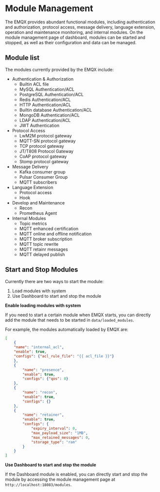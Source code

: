 # Module Management

The EMQX provides abundant functional modules, including authentication and authorization, protocol access, message delivery, language extension, operation and maintenance monitoring, and internal modules.
On the module management page of dashboard, modules can be started and stopped, as well as their configuration and data can be managed.

## Module list

The modules currently provided by the EMQX include:

- Authentication & Authorization
  - Builtin ACL file
  - MySQL Authentication/ACL
  - PostgreSQL Authentication/ACL
  - Redis Authentication/ACL
  - HTTP Authentication/ACL
  - Builtin database Authentication/ACL
  - MongoDB Authentication/ACL
  - LDAP Authentication/ACL
  - JWT Authentication
- Protocol Access
  - LwM2M protocol gateway
  - MQTT-SN protocol gateway
  - TCP protocol gateway
  - JT/T808 Protocol Gateway
  - CoAP protocol gateway
  - Stomp protocol gateway
- Message Delivery
  - Kafka consumer group
  - Pulsar Consumer Group
  - MQTT subscribers
- Language Extension
  - Protocol access
  - Hook
- Develop and Maintenance 
  - Recon
  - Prometheus Agent
- Internal Modules
  - Topic metrics
  - MQTT enhanced certification
  - MQTT online and offline notification
  - MQTT broker subscription
  - MQTT topic rewrite
  - MQTT retainr messages
  - MQTT delayed publish


## Start and Stop Modules

Currently there are two ways to start the module:

1. Load modules with system 
2. Use Dashboard to start and stop the module

**Enable loading modules with system**

If you need to start a certain module when EMQX starts, you can directly add the module that needs to be started in `data/loaded_modules`.

For example, the modules automatically loaded by EMQX are:

```json
[
    {
    "name": "internal_acl",
    "enable": true,
    "configs": {"acl_rule_file": "{{ acl_file }}"}
    },
    {
        "name": "presence",
        "enable": true,
        "configs": {"qos": 0}
    },
    {
        "name": "recon",
        "enable": true,
        "configs": {}
    },
    {
        "name": "retainer",
        "enable": true,
        "configs": {
            "expiry_interval": 0,
            "max_payload_size": "1MB",
            "max_retained_messages": 0,
            "storage_type": "ram"
        }
    }
]
```

**Use Dashboard to start and stop the module**

If the Dashboard module is enabled, you can directly start and stop the module by accessing the module management page at `http://localhost:18083/modules`.
